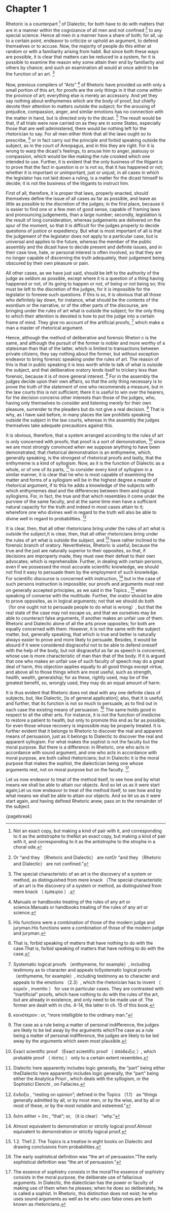 # Chapter 1


Rhetoric is a counterpart [^^0_1] of Dialectic; for both have to do with matters that are in a manner within the cognizance of all men and not confined [^^0_2] to any special science. Hence all men in a manner have a share of both; for all, up to a certain point, endeavor to criticize or uphold an argument, to defend themselves or to accuse. Now, the majority of people do this either at random or with a familiarity arising from habit. But since both these ways are possible, it is clear that matters can be reduced to a system, for it is possible to examine the reason why some attain their end by familiarity and others by chance; and such an examination all would at once admit to be the function of an art. [^^0_3] 


Now, previous compilers of “Arts” [^^0_4] of Rhetoric have provided us with only a small portion of this art, for proofs are the only things in it that come within the province of art; everything else is merely an accessory. And yet they say nothing about enthymemes which are the body of proof, but chiefly devote their attention to matters outside the subject; for the arousing of prejudice, compassion, anger, and similar emotions has no connection with the matter in hand, but is directed only to the dicast. [^^0_5] The result would be that, if all trials were now carried on as they are in some States, especially those that are well administered, there would be nothing left for the rhetorician to say. For all men either think that all the laws ought so to prescribe, [^^0_6] or in fact carry out the principle and forbid speaking outside the subject, as in the court of Areopagus, and in this they are right. For it is wrong to warp the dicast's feelings, to arouse him to anger, jealousy or compassion, which would be like making the rule crooked which one intended to use. Further, it is evident that the only business of the litigant is to prove that the fact in question is or is not so, that it has happened or not; whether it is important or unimportant, just or unjust, in all cases in which the legislator has not laid down a ruling, is a matter for the dicast himself to decide; it is not the business of the litigants to instruct him. 


First of all, therefore, it is proper that laws, properly enacted, should themselves define the issue of all cases as far as possible, and leave as little as possible to the discretion of the judges; in the first place, because it is easier to find one or a few men of good sense, capable of framing laws and pronouncing judgements, than a large number; secondly, legislation is the result of long consideration, whereas judgements are delivered on the spur of the moment, so that it is difficult for the judges properly to decide questions of justice or expediency. But what is most important of all is that the judgement of the legislator does not apply to a particular case, but is universal and applies to the future, whereas the member of the public assembly and the dicast have to decide present and definite issues, and in their case love, hate, or personal interest is often involved, so that they are no longer capable of discerning the truth adequately, their judgement being obscured by their own pleasure or pain. 


All other cases, as we have just said, should be left to the authority of the judge as seldom as possible, except where it is a question of a thing having happened or not, of its going to happen or not, of being or not being so; this must be left to the discretion of the judges, for it is impossible for the legislator to foresee such questions. If this is so, it is obvious that all those who definitely lay down, for instance, what should be the contents of the exordium or the narrative, or of the other parts of the discourse, are bringing under the rules of art what is outside the subject; for the only thing to which their attention is devoted is how to put the judge into a certain frame of mind. They give no account of the artificial proofs, [^^0_7] which make a man a master of rhetorical argument. 


Hence, although the method of deliberative and forensic Rhetori c is the same, and although the pursuit of the former is nobler and more worthy of a statesman than that of the latter, which is limited to transactions between private citizens, they say nothing about the former, but without exception endeavor to bring forensic speaking under the rules of art. The reason of this is that in public speaking it is less worth while to talk of what is outside the subject, and that deliberative oratory lends itself to trickery less than forensic, because it is of more general interest. [^^0_8] For in the assembly the judges decide upon their own affairs, so that the only thing necessary is to prove the truth of the statement of one who recommends a measure, but in the law courts this is not sufficient; there it is useful to win over the hearers, for the decision concerns other interests than those of the judges, who, having only themselves to consider and listening merely for their own pleasure, surrender to the pleaders but do not give a real decision. [^^0_9] That is why, as I have said before, in many places the law prohibits speaking outside the subject in the law courts, whereas in the assembly the judges themselves take adequate precautions against this. 


It is obvious, therefore, that a system arranged according to the rules of art is only concerned with proofs; that proof is a sort of demonstration, [^^0_10] since we are most strongly convinced when we suppose anything to have been demonstrated; that rhetorical demonstration is an enthymeme, which, generally speaking, is the strongest of rhetorical proofs and lastly, that the enthymeme is a kind of syllogism. Now, as it is the function of Dialectic as a whole, or of one of its parts, [^^0_11] to consider every kind of syllogism in a similar manner, it is clear that he who is most capable of examining the matter and forms of a syllogism will be in the highest degree a master of rhetorical argument, if to this he adds a knowledge of the subjects with which enthymemes deal and the differences between them and logical syllogisms. For, in fact, the true and that which resembles it come under the purview of the same faculty, and at the same time men have a sufficient natural capacity for the truth and indeed in most cases attain to it; wherefore one who divines well in regard to the truth will also be able to divine well in regard to probabilities. [^^0_12] 


It is clear, then, that all other rhetoricians bring under the rules of art what
                    is outside the subject,It is clear, then, that all other rhetoricians bring under the rules of art what is outside the subject, and [^^0_13] have rather inclined to the forensic branch of oratory. Nevertheless, Rhetoric is useful, because the true and the just are naturally superior to their opposites, so that, if decisions are improperly made, they must owe their defeat to their own advocates; which is reprehensible. Further, in dealing with certain persons, even if we possessed the most accurate scientific knowledge, we should not find it easy to persuade them by the employment of such knowledge. For scientific discourse is concerned with instruction, [^^0_14] but in the case of such persons instruction is impossible; our proofs and arguments must rest on generally accepted principles, as we said in the Topics , [^^0_15] when speaking of converse with the multitude. Further, the orator should be able to prove opposites, as in logical arguments; not that we should do both （for one ought not to persuade people to do what is wrong）, but that the real state of the case may not escape us, and that we ourselves may be able to counteract false arguments, if another makes an unfair use of them. Rhetoric and Dialectic alone of all the arts prove opposites; for both are equally concerned with them. However, it is not the same with the subject matter, but, generally speaking, that which is true and better is naturally always easier to prove and more likely to persuade. Besides, it would be absurd if it were considered disgraceful not to be able to defend oneself with the help of the body, but not disgraceful as far as speech is concerned, whose use is more characteristic of man than that of the body. If it is argued that one who makes an unfair use of such faculty of speech may do a great deal of harm, this objection applies equally to all good things except virtue, and above all to those things which are most useful, such as strength, health, wealth, generalship; for as these, rightly used, may be of the greatest benefit, so, wrongly used, they may do an equal amount of harm. 


It is thus evident that Rhetoric does not deal with any one definite class of subjects, but, like Dialectic, [is of general application]; also, that it is useful; and further, that its function is not so much to persuade, as to find out in each case the existing means of persuasion. [^^0_16] The same holds good in respect to all the other arts. For instance, it is not the function of medicine to restore a patient to health, but only to promote this end as far as possible; for even those whose recovery is impossible may be properly treated. It is further evident that it belongs to Rhetoric to discover the real and apparent means of persuasion, just as it belongs to Dialectic to discover the real and apparent syllogism. For what makes the sophist is not the faculty but the moral purpose. But there is a difference: in Rhetoric, one who acts in accordance with sound argument, and one who acts in accordance with moral purpose, are both called rhetoricians; but in Dialectic it is the moral purpose that makes the sophist, the dialectician being one whose arguments rest, not on moral purpose but on the faculty. [^^0_17] 


Let us now endeavor to treat of the method itself, to see how and by what means
                    we shall be able to attain our objects. And so let us as it were start again,Let us now endeavor to treat of the method itself, to see how and by what means we shall be able to attain our objects. And so let us as it were start again, and having defined Rhetoric anew, pass on to the remainder of the subject. 




{pagebreak}


[^^0_1]: Not an exact copy, but making a kind of pair with it, and corresponding to it as the antistrophe to theNot an exact copy, but making a kind of pair with it, and corresponding to it as the antistrophe to the strophe in a choral ode. 

[^^0_2]: Or “and they （Rhetoric and Dialectic） are notOr “and they （Rhetoric and Dialectic） are not confined.” 

[^^0_3]: The special characteristic of an art is the discovery of a system or method, as distinguished from mere knack （The special characteristic of an art is the discovery of a system or method, as distinguished from mere knack （ ἐμπειρία ）. 

[^^0_4]: Manuals or handbooks treating of the rules of any art or science.Manuals or handbooks treating of the rules of any art or science. 

[^^0_5]: His functions were a combination of those of the modern judge and juryman.His functions were a combination of those of the modern judge and juryman. 

[^^0_6]: That is, forbid speaking of matters that have nothing to do with the case.That is, forbid speaking of matters that have nothing to do with the case. 

[^^0_7]: Systematic logical proofs （enthymeme, for example）, including testimony as to character and appeals toSystematic logical proofs （enthymeme, for example）, including testimony as to character and appeals to the emotions （2.3）, which the rhetorician has to invent （ εὑρεῖν , inventio ） for use in particular cases. They are contrasted with “inartificial” proofs, which have nothing to do with the rules of the art, but are already in existence, and only need to be made use of. The former are dealt with in chs. 4-14, the latter in ch. 15 of this book. 

[^^0_8]: κοινότερον : or, “more intelligible to the ordinary man.” 

[^^0_9]: The case as a rule being a matter of personal indifference, the judges are likely to be led away by the arguments whichThe case as a rule being a matter of personal indifference, the judges are likely to be led away by the arguments which seem most plausible. 

[^^0_10]: Exact scientific proof （Exact scientific proof （ ἀπόδειξις ）, which probable proof （ πίστις ） only to a certain extent resembles. 

[^^0_11]: Dialectic here apparently includes logic generally, the “part” being either theDialectic here apparently includes logic generally, the “part” being either the Analytica Priori , which deals with the syllogism, or the Sophistici Elenchi , on Fallacies. 

[^^0_12]: ἔνδοξα , “resting on opinion”; defined in the Topics （1.1） as “things generally admitted by all, or by most men, or by the wise, and by all or most of these, or by the most notable and esteemed.” 

[^^0_13]: διότι either = ὅτι , “that”; or, （it is clear） “why.” 

[^^0_14]: Almost equivalent to demonstration or strictly logical proof.Almost equivalent to demonstration or strictly logical proof. 

[^^0_15]: 1.2. The1.2. The Topics is a treatise in eight books on Dialectic and drawing conclusions from probabilities. 

[^^0_16]: The early sophistical definition was “the art of persuasion.”The early sophistical definition was “the art of persuasion.” 

[^^0_17]: The essence of sophistry consists in the moralThe essence of sophistry consists in the moral purpose, the deliberate use of fallacious arguments. In Dialectic, the dialectician has the power or faculty of making use of them when he pleases; when he does so deliberately, he is called a sophist. In Rhetoric, this distinction does not exist; he who uses sound arguments as well as he who uses false ones are both known as rhetoricians. 

